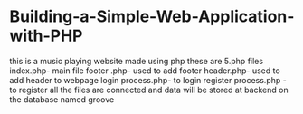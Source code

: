 # Building-a-Simple-Web-Application-with-PHP
this is a music playing website made using php
these are 5.php files
index.php- main file
footer .php- used to add footer
header.php- used to add header to webpage
login process.php- to login
register process.php - to register
all the files are connected and data will be stored at backend on the database named groove



<!-- vaibhav -->
